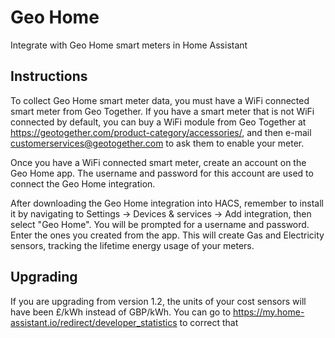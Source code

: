 # Geo Home

Integrate with Geo Home smart meters in Home Assistant

## Instructions

To collect Geo Home smart meter data, you must have a WiFi connected
smart meter from Geo Together. If you have a smart meter that is not
WiFi connected by default, you can buy a WiFi module from 
Geo Together at https://geotogether.com/product-category/accessories/, and then e-mail customerservices@geotogether.com to ask
them to enable your meter.

Once you have a WiFi connected smart meter, create an account on the Geo Home app. The username and password for this account are used to
connect the Geo Home integration.

After downloading the Geo Home integration into HACS, remember to install it by navigating to Settings -> Devices & services -> Add integration, then
select "Geo Home". You will be prompted for
a username and password. Enter the ones you created from the app. This will create Gas and Electricity sensors, tracking the lifetime
energy usage of your meters.


## Upgrading

If you are upgrading from version 1.2, the units of your cost sensors will have been £/kWh instead of GBP/kWh. You can go to https://my.home-assistant.io/redirect/developer_statistics to correct that
